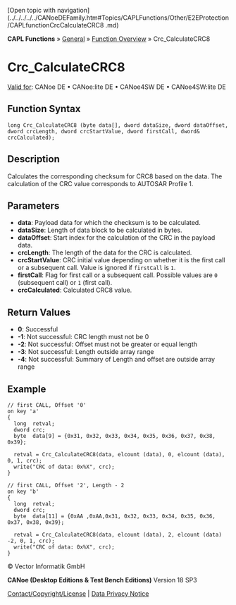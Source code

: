 [Open topic with navigation](../../../../../CANoeDEFamily.htm#Topics/CAPLFunctions/Other/E2EProtection/CAPLfunctionCrcCalculateCRC8 .md)

**CAPL Functions** » [General](../CAPLGeneralStartPage.md) » [Function Overview](../CAPLfunctionsGeneralOverview.md) » Crc_CalculateCRC8

# Crc_CalculateCRC8

[Valid for](../../../Shared/FeatureAvailability.md): CANoe DE • CANoe:lite DE • CANoe4SW DE • CANoe4SW:lite DE

## Function Syntax

```plaintext
long Crc_CalculateCRC8 (byte data[], dword dataSize, dword dataOffset, dword crcLength, dword crcStartValue, dword firstCall, dword& crcCalculated);
```

## Description

Calculates the corresponding checksum for CRC8 based on the data. The calculation of the CRC value corresponds to AUTOSAR Profile 1.

## Parameters

- **data**: Payload data for which the checksum is to be calculated.
- **dataSize**: Length of data block to be calculated in bytes.
- **dataOffset**: Start index for the calculation of the CRC in the payload data.
- **crcLength**: The length of the data for the CRC is calculated.
- **crcStartValue**: CRC initial value depending on whether it is the first call or a subsequent call. Value is ignored if `firstCall` is `1`.
- **firstCall**: Flag for first call or a subsequent call. Possible values are `0` (subsequent call) or `1` (first call).
- **crcCalculated**: Calculated CRC8 value.

## Return Values

- **0**: Successful
- **-1**: Not successful: CRC length must not be 0
- **-2**: Not successful: Offset must not be greater or equal length
- **-3**: Not successful: Length outside array range
- **-4**: Not successful: Summary of Length and offset are outside array range

## Example

```plaintext
// first CALL, Offset '0'
on key 'a'
{
  long  retval;
  dword crc;
  byte  data[9] = {0x31, 0x32, 0x33, 0x34, 0x35, 0x36, 0x37, 0x38, 0x39};

  retval = Crc_CalculateCRC8(data, elcount (data), 0, elcount (data), 0, 1, crc);
  write("CRC of data: 0x%X", crc);
}

// first CALL, Offset '2', Length - 2
on key 'b'
{
  long  retval;
  dword crc;
  byte  data[11] = {0xAA ,0xAA,0x31, 0x32, 0x33, 0x34, 0x35, 0x36, 0x37, 0x38, 0x39};

  retval = Crc_CalculateCRC8(data, elcount (data), 2, elcount (data) -2, 0, 1, crc);
  write("CRC of data: 0x%X", crc);
}
```

© Vector Informatik GmbH

**CANoe (Desktop Editions & Test Bench Editions)** Version 18 SP3

[Contact/Copyright/License](../../../Shared/ContactCopyrightLicense.md) | [Data Privacy Notice](https://www.vector.com/int/en/company/get-info/privacy-policy/)
